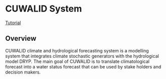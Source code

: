 # CUWALID System

<a href="/tutorials/#cuwalid-tutorial" class="btn btn--primary">Tutorial</a>

## Overview
CUWALID climate and hydrological forecasting system is a modelling system that integrates climate stochastic generators with the hydrological model DRYP. The main goal of CUWALID is to translate climatological forecast into a water status forecast that can be used by stake holders and decision makers.
